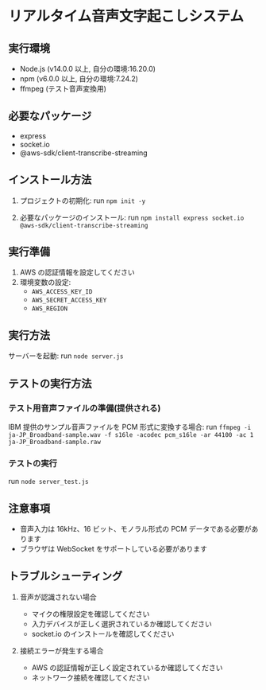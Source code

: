 # リアルタイム音声文字起こしシステム

## 実行環境

- Node.js (v14.0.0 以上, 自分の環境:16.20.0)
- npm (v6.0.0 以上, 自分の環境:7.24.2)
- ffmpeg (テスト音声変換用)

## 必要なパッケージ

- express
- socket.io
- @aws-sdk/client-transcribe-streaming

## インストール方法

1. プロジェクトの初期化:
   run `npm init -y`

2. 必要なパッケージのインストール:
   run `npm install express socket.io @aws-sdk/client-transcribe-streaming`

## 実行準備

1. AWS の認証情報を設定してください
2. 環境変数の設定:
   - `AWS_ACCESS_KEY_ID`
   - `AWS_SECRET_ACCESS_KEY`
   - `AWS_REGION`

## 実行方法

サーバーを起動:
run `node server.js`

## テストの実行方法

### テスト用音声ファイルの準備(提供される)

IBM 提供のサンプル音声ファイルを PCM 形式に変換する場合:
run `ffmpeg -i ja-JP_Broadband-sample.wav -f s16le -acodec pcm_s16le -ar 44100 -ac 1 ja-JP_Broadband-sample.raw`

### テストの実行

run `node server_test.js`

## 注意事項

- 音声入力は 16kHz、16 ビット、モノラル形式の PCM データである必要があります
- ブラウザは WebSocket をサポートしている必要があります

## トラブルシューティング

1. 音声が認識されない場合

   - マイクの権限設定を確認してください
   - 入力デバイスが正しく選択されているか確認してください
   - socket.io のインストールを確認してください

2. 接続エラーが発生する場合
   - AWS の認証情報が正しく設定されているか確認してください
   - ネットワーク接続を確認してください
